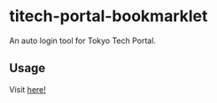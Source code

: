 # titech-portal-bookmarklet

An auto login tool for Tokyo Tech Portal.

## Usage

Visit [here!](https://3tty0n.github.io/titech-portal-bookmarklet/)

